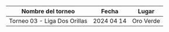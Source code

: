 |      Nombre del torneo       |   Fecha    |   Lugar   |
|:----------------------------:|:----------:|:---------:|
| Torneo 03 - Liga Dos Orillas | 2024 04 14 | Oro Verde |